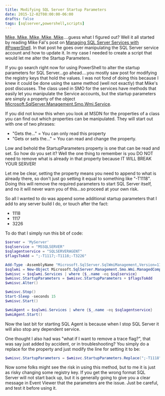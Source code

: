 ```yaml
---
title: Modifying SQL Server Startup Parameters
date: 2015-12-02T08:00:00-06:00
drafts: false
tags: [sqlserver,powershell,scripts]
---
```


<a href="https://youtu.be/8s3C1him6Lk" target="_blank">Mike, Mike, Mike, Mike, Mike</a>....guess what I figured out? Well it all started by reading Mike Fal's post on <a href="http://www.mikefal.net/2015/12/01/managing-sql-server-services-with-powershell/" target="_blank">Managing SQL Server Services with #PowerShell</a>. In that post he goes over manipulating the SQL Server service account and how to update it. In my case I needed to create a script that would let me alter the Startup Parameters.

If you go search right now for using PowerShell to alter the startup parameters for SQL Server...go ahead....you mostly saw post for modifying the registry keys that hold the values. I was not fond of doing this because I knew it could be done using the same method (well not exactly) that Mike's post discusses. The class used in SMO for the services have methods that easily let you manipulate the Service accounts, but the startup parameters are simply a property of the object <a href="https://msdn.microsoft.com/en-us/library/microsoft.sqlserver.management.smo.wmi.service.aspx" target="_blank">Microsoft.SqlServer.Management.Smo.Wmi.Service</a>.

If you did not know this when you look at MSDN for the properties of a class you can find out which properties can be manipulated. They will start out with one of two phrases:

- "Gets the..." = You can only read this property
- "Gets or sets the..." = You can read and change the property.

Low and behold the StartupParameters property is one that can be read and set. So how do you set it? Well the one thing to remember is you DO NOT need to remove what is already in that property because IT WILL BREAK YOUR SERVER!

Let me be clear, setting the property means you need to append to what is already there, so don't just go setting it equal to something like "-T1118". Doing this will remove the required parameters to start SQL Server itself, and no it will never warn you of this...so proceed at your own risk.

So all I wanted to do was append some additional startup parameters that I add to any server build I do, or touch after the fact:

- 1118
- 1117
- 3226

To do that I simply run this bit of code:

```powershell
$server = 'MyServer'
$sqlservice = "MSSQLSERVER"
$sqlagentservice = "SQLSERVERAGENT"
$flagsToAdd = ";-T1117;-T1118;-T3226"

Add-Type -AssemblyName "Microsoft.SqlServer.SqlWmiManagement,Version=11.0.0.0,Culture=neutral,PublicKeyToken=89845dcd8080cc91"
$sqlwmi = New-Object Microsoft.SqlServer.Management.Smo.Wmi.ManagedComputer $server
$wmisvc = $sqlwmi.Services | where {$_.name -eq $sqlservice}
$wmisvc.StartupParameters = $wmisvc.StartupParameters + $flagsToAdd
$wmisvc.Alter()

$wmisvc.Stop()
Start-Sleep -seconds 15
$wmisvc.Start()

$wmiAgent = $sqlwmi.Services | where {$_.name -eq $sqlagentservice}
$wmiAgent.Start()
```

Now the last bit for starting SQL Agent is because when I stop SQL Server it will also stop any dependent service.

One thought I also had was "what if I want to remove a trace flag?", that was say just added by accident, or in troubleshooting? You simply do a replace for the property and just modify the line for setting it to be:

```powershell
$wmisvc.StartupParameters = $wmisvc.StartupParameters.Replace(";-T1118",'')
```

Now some folks might see the risk in using this method, but to me it is just as risky changing some registry key. If you get the wrong format SQL Server will not start back up, but it is generally going to give you a clear message in Event Viewer that the parameters are the issue. Just be careful, and test it before using it.
